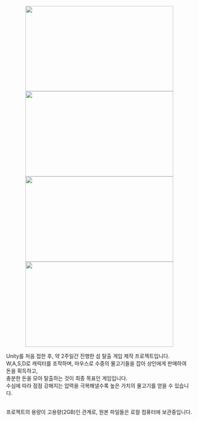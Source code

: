 <p align="center">
  <img src="https://github.com/user-attachments/assets/95f4a38b-1df3-40a9-87f6-fba325996ed3"  width="400" height="230"/>
  <img src="https://github.com/user-attachments/assets/a64feb92-7be7-493c-afaf-4c46f574b6a0"  width="400" height="230"/>
  <img src="https://github.com/user-attachments/assets/f7b7f451-8308-451d-98d7-e48388a6ce7d"  width="400" height="230"/>
  <img src="https://github.com/user-attachments/assets/727a97a7-e13d-42dc-b880-7bd8e5523775"  width="400" height="230"/>
</p>

Unity를 처음 접한 후, 약 2주일간 진행한 섬 탈출 게임 제작 프로젝트입니다.<br>
W,A,S,D로 캐릭터를 조작하며, 마우스로 수중의 물고기들을 잡아 상인에게 판매하여 돈을 획득하고,<br>
충분한 돈을 모아 탈출하는 것이 최종 목표인 게임입니다.<br>
수심에 따라 점점 강해지는 압력을 극복해낼수록 높은 가치의 물고기를 얻을 수 있습니다.<br><br>

프로젝트의 용량이 고용량(2GB)인 관계로, 원본 파일들은 로컬 컴퓨터에 보관중입니다.

